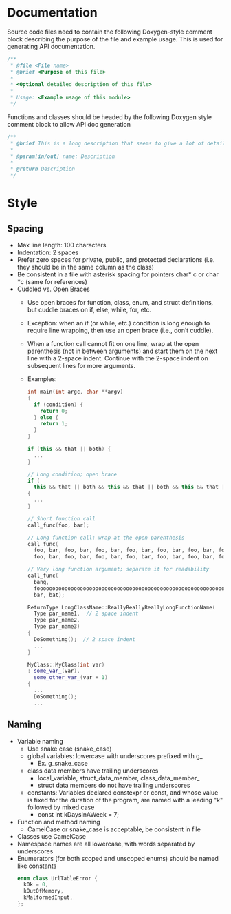 # Documentation
Source code files need to contain the following Doxygen-style comment block describing the purpose of the file and example usage. This is used for generating API documentation.

```cpp
/**
 * @file <File name>
 * @brief <Purpose of this file>
 *
 * <Optional detailed description of this file>
 *
 * Usage: <Example usage of this module>
 */
```

Functions and classes should be headed by the following Doxygen style comment block to allow API doc generation

```cpp
/**
 * @brief This is a long description that seems to give a lot of detail
 *
 * @param[in/out] name: Description
 *
 * @return Description
 */
```

# Style
## Spacing
- Max line length: 100 characters
- Indentation: 2 spaces
- Prefer zero spaces for private, public, and protected declarations (i.e. they should be in the same column as the class)
- Be consistent in a file with asterisk spacing for pointers char\* c or char \*c (same for references)
- Cuddled vs. Open Braces
	- Use open braces for function, class, enum, and struct definitions, but cuddle braces  on if, else, while, for, etc.
	- Exception: when an if (or while, etc.) condition is long enough to require line wrapping, then use an open brace (i.e., don’t cuddle).
	- When a function call cannot fit on one line, wrap at the open parenthesis (not in between arguments) and start them on the next line with a 2-space indent. Continue with the 2-space indent on subsequent lines for more arguments.
	- Examples:
		```cpp
		int main(int argc, char **argv)
		{
		  if (condition) {
		    return 0;
		  } else {
		    return 1;
		  }
		}
		
		if (this && that || both) {
		  ...
		}
		
		// Long condition; open brace
		if (
		  this && that || both && this && that || both && this && that || both && this && that)
		{
		  ...
		}
		
		// Short function call
		call_func(foo, bar);
		
		// Long function call; wrap at the open parenthesis
		call_func(
		  foo, bar, foo, bar, foo, bar, foo, bar, foo, bar, foo, bar, foo, bar, foo, bar, foo, bar,
		  foo, bar, foo, bar, foo, bar, foo, bar, foo, bar, foo, bar, foo, bar, foo, bar, foo, bar);
		
		// Very long function argument; separate it for readability
		call_func(
		  bang,
		  fooooooooooooooooooooooooooooooooooooooooooooooooooooooooooooo,
		  bar, bat);
		```

		```cpp
		ReturnType LongClassName::ReallyReallyReallyLongFunctionName(
		  Type par_name1,  // 2 space indent
		  Type par_name2,
		  Type par_name3)
		{
		  DoSomething();  // 2 space indent
		  ...
		}
		
		MyClass::MyClass(int var)
		: some_var_(var),
		  some_other_var_(var + 1)
		{
		  ...
		  DoSomething();
		  ...
		```

## Naming
- Variable naming
	- Use snake case (snake\_case\)
	- global variables: lowercase with underscores prefixed with g_
		- Ex. g_snake_case
	- class data members have trailing underscores
		- local\_variable, struct\_data\_member, class\_data\_member\_
		- struct data members do not have trailing underscores
	- constants: Variables declared constexpr or const, and whose value is fixed for the duration of the program, are named with a leading "k" followed by mixed case
		- const int kDaysInAWeek = 7;
- Function and method naming
	- CamelCase or snake_case is acceptable, be consistent in file
- Classes use CamelCase
- Namespace names are all lowercase, with words separated by underscores
- Enumerators (for both scoped and unscoped enums) should be named like constants
	```cpp
	enum class UrlTableError {
	  kOk = 0,
	  kOutOfMemory,
	  kMalformedInput,
	};
	```

